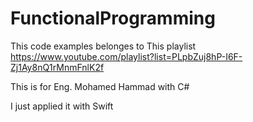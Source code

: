 # FunctionalProgramming

This code examples belonges to This playlist https://www.youtube.com/playlist?list=PLpbZuj8hP-I6F-Zj1Ay8nQ1rMnmFnlK2f 

This is for Eng. Mohamed Hammad with C# 


I just applied it with Swift
